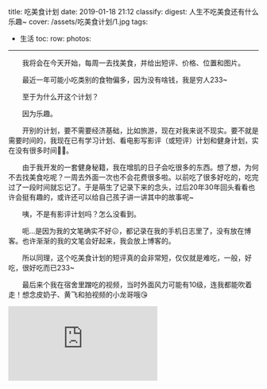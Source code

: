 title: 吃美食计划
date: 2019-01-18 21:12
classify:
digest: 人生不吃美食还有什么乐趣~
cover: /assets/吃美食计划/1.jpg
tags:
- 生活
toc:
row:
photos:
---
&emsp;&emsp;我将会在今天开始，每周一去找美食，并给出短评、价格、位置和图片。

&emsp;&emsp;最近一年可能小吃类别的食物偏多，因为没有啥钱，我是穷人233~

&emsp;&emsp;至于为什么开这个计划？

&emsp;&emsp;因为乐趣。

&emsp;&emsp;开别的计划，要不需要经济基础，比如旅游，现在对我来说不现实。要不就是需要时间的，我现在已有学习计划、看电影写影评（或短评）计划和健身计划，实在没有很多时间🌹🐥。

&emsp;&emsp;由于我开发的一套健身秘籍，我在增肌的日子会吃很多的东西。想了想，为何不去找美食吃呢？一周去外面一次也不会花费很多啦。以前吃了很多好吃的，吃完过了一段时间就忘记了。于是萌生了记录下来的念头，过后20年30年回头看看也许会挺有趣的，或许还可以给自己孩子讲一讲其中的故事呢~

&emsp;&emsp;咦，不是有影评计划吗？怎么没看到。

&emsp;&emsp;呃...是因为我的文笔确实不好😖，都记录在我的手机日志里了，没有放在博客。也许渐渐的我的文笔会好起来，我会放上博客的。

&emsp;&emsp;所以同理，这个吃美食计划的短评真的会非常短，仅仅就是难吃，一般，好吃，很好吃而已233~

&emsp;&emsp;最后来个我在宿舍里蹭吃的视频，当时外面风力可能有10级，连我都能吹着走！想念皮奶子、黄飞和拍视频的小龙哥哦😘

<div class="video-box">
<iframe src="http://player.youku.com/embed/XNDAyMTUzNzI3Mg=="
                            allowscriptaccess="always"
                            allowfullscreen="true"
                            wmode="opaque"
                            allowTransparency="true"
                            frameborder="0"
                            quality="high"
                            type="application/x-shockwave-flash"
                            class="video"></iframe>
</div>
